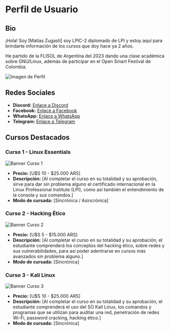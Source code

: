 # Perfil de Usuario

## Bio
¡Hola! Soy [Matías Zugasti] soy LPIC-2 diplomado de LPI y estoy aquí para brindarte información de los cursos que doy hace ya 2 años.

He partido de la FLISOL de Argentina del 2023 dando una clase académica sobre GNU/Linux, además de participar en el Open Smart Festival de Colombia.




![Imagen de Perfil](enlace-a-tu-imagen.jpg)

## Redes Sociales

- **Discord:** [Enlace a Discord](https://discord.gg/C8JTtR9uxW)
- **Facebook:** [Enlace a Facebook](https://www.facebook.com/academiatux)
- **WhatsApp:** [Enlace a WhatsApp](https://wa.link/150cdj)
- **Telegram:** [Enlace a Telegram](https://telegram.me/academiatux)

## Cursos Destacados

### Curso 1 - Linux Essentials
![Banner Curso 1](https://media.proprofs.com/images/QM/user_images/1826446/1632736063.jpg)
- **Precio:** [U$S 10 - $25.000 ARS]
- **Descripción:** [Al completar el curso en su totalidad y su aprobación, sirve para dar sin problema alguno el certificado internacional en la Linux Professional Institute (LPI), como así también el entendimiento de la consola y sus comandos.]
- **Modo de cursada:** [Sincrónica / Asincrónica]

### Curso 2 - Hacking Ético
![Banner Curso 2](https://www.internautas.org/graficos/Hacking-Etico.jpg)
- **Precio:** [U$S 5 - $15.000 ARS]
- **Descripción:** [Al completar el curso en su totalidad y su aprobación, el estudiante comprenderá los conceptos del hacking ético, sobre redes y sus vulnerabilidades, para así poder adentrarse en cursos más avanzados sin problema alguno.]
- **Modo de cursada:** [Sincrónica]

### Curso 3 - Kali Linux
![Banner Curso 3](https://play-lh.googleusercontent.com/X23bnr4M7EQEFN26u_IaqadPjGgVODiv18ZUPsww-UWjA_m7YkIyQvhwDS3RhfrDh0WU=w240-h480-rw)
- **Precio:** [U$S 10 - $25.000 ARS]
- **Descripción:** [Al completar el curso en su totalidad y su aprobación, el estudiante comprenderá el uso del SO Kali Linux, los comandos y programas que se utilizan para auditar una red, penetración de redes Wi-Fi, password cracking, hacking ético.]
- **Modo de cursada:** [Sincrónica]
